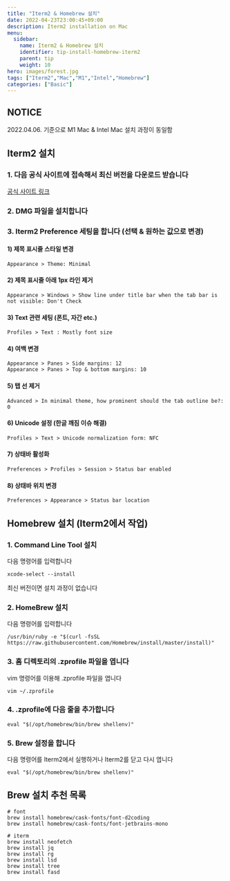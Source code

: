 ```yaml
---
title: "Iterm2 & Homebrew 설치"
date: 2022-04-23T23:00:45+09:00
description: Iterm2 installation on Mac
menu:
  sidebar:
    name: Iterm2 & Homebrew 설치
    identifier: tip-install-homebrew-iterm2
    parent: tip
    weight: 10
hero: images/forest.jpg
tags: ["Iterm2","Mac","M1","Intel","Homebrew"]
categories: ["Basic"]
---
```


## NOTICE
2022.04.06. 기준으로 M1 Mac & Intel Mac 설치 과정이 동일함

## Iterm2 설치

### 1. 다음 공식 사이트에 접속해서 최신 버전을 다운로드 받습니다

[공식 사이트 링크](https://iterm2.com)

### 2. DMG 파일을 설치합니다

### 3. Iterm2 Preference 세팅을 합니다 (선택 & 원하는 값으로 변경)

#### 1) 제목 표시줄 스타일 변경
```text
Appearance > Theme: Minimal 
```

#### 2) 제목 표시줄 아래 1px 라인 제거
```text
Appearance > Windows > Show line under title bar when the tab bar is not visible: Don't Check
```

#### 3) Text 관련 세팅 (폰트, 자간 etc.)
```text
Profiles > Text : Mostly font size
```

#### 4) 여백 변경
```text
Appearance > Panes > Side margins: 12
Appearance > Panes > Top & bottom margins: 10
```

#### 5) 탭 선 제거
```text
Advanced > In minimal theme, how prominent should the tab outline be?: 0
```

#### 6) Unicode 설정 (한글 깨짐 이슈 해결)
````text
Profiles > Text > Unicode normalization form: NFC
````

#### 7) 상태바 활성화
```text
Preferences > Profiles > Session > Status bar enabled
```

#### 8) 상태바 위치 변경
```text
Preferences > Appearance > Status bar location
```

## Homebrew 설치 (Iterm2에서 작업)

### 1. Command Line Tool 설치

다음 명령어를 입력합니다

```shell
xcode-select --install
```

최신 버전이면 설치 과정이 없습니다

### 2. HomeBrew 설치

다음 명령어를 입력합니다

```shell
/usr/bin/ruby -e "$(curl -fsSL https://raw.githubusercontent.com/Homebrew/install/master/install)"
```

### 3. 홈 디렉토리의 .zprofile 파일을 엽니다

vim 명령어를 이용해 .zprofile 파일을 엽니다

```shell
vim ~/.zprofile
```

### 4. .zprofile에 다음 줄을 추가합니다  

```shell
eval "$(/opt/homebrew/bin/brew shellenv)"
```

### 5. Brew 설정을 합니다 

다음 명령어를 Iterm2에서 실행하거나 Iterm2를 닫고 다시 엽니다 

```shell
eval "$(/opt/homebrew/bin/brew shellenv)"
```

## Brew 설치 추천 목록

```shell
# font
brew install homebrew/cask-fonts/font-d2coding
brew install homebrew/cask-fonts/font-jetbrains-mono

# iterm
brew install neofetch
brew install jq
brew install rg
brew install lsd
brew install tree
brew install fasd
```